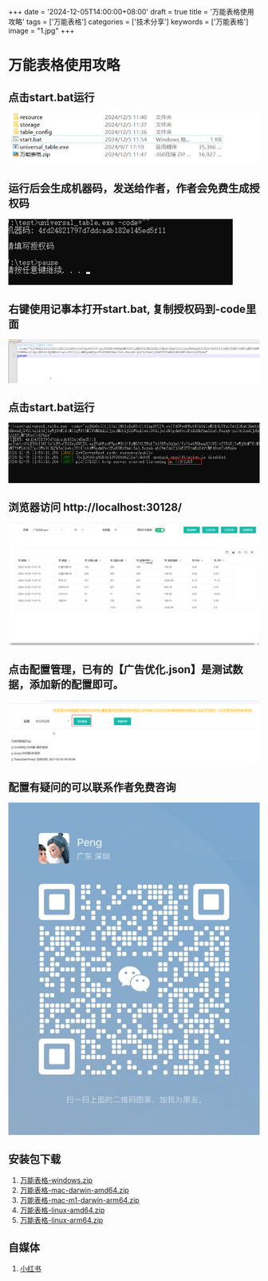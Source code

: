 +++
date = '2024-12-05T14:00:00+08:00'
draft = true
title = '万能表格使用攻略'
tags = ['万能表格']
categories = ['技术分享']
keywords = ['万能表格']
image = "1.jpg"
+++

# 万能表格使用攻略
## 点击start.bat运行
![1.png](1.png)

## 运行后会生成机器码，发送给作者，作者会免费生成授权码
![2.png](2.png)

## 右键使用记事本打开start.bat, 复制授权码到-code里面
![3.png](3.png)

## 点击start.bat运行
![4.png](4.png)

## 浏览器访问 http://localhost:30128/
![5.png](5.png)

## 点击配置管理，已有的【广告优化.json】是测试数据，添加新的配置即可。
![6.png](6.png)

## 配置有疑问的可以联系作者免费咨询
![7.jpg](7.jpg)

## 安装包下载
1. [万能表格-windows.zip](universal_table.zip)
2. [万能表格-mac-darwin-amd64.zip](universal_table-mac-darwin-amd64.zip)
3. [万能表格-mac-m1-darwin-arm64.zip](universal_table-mac-m1-darwin-arm64.zip)
4. [万能表格-linux-amd64.zip](universal_table-linux-amd64.zip)
5. [万能表格-linux-arm64.zip](universal_table-linux-arm64.zip)

## 自媒体
1. [小红书](http://xhslink.com/a/RtPIbt1Mo720)
